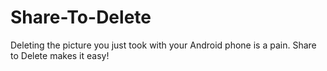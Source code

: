 Share-To-Delete
===============

Deleting the picture you just took with your Android phone is a pain. Share to Delete makes it easy!